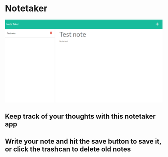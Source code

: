 # Notetaker

![Functional Notetaker](./notetaker.png)

## Keep track of your thoughts with this notetaker app
## Write your note and hit the save button to save it, or click the trashcan to delete old notes